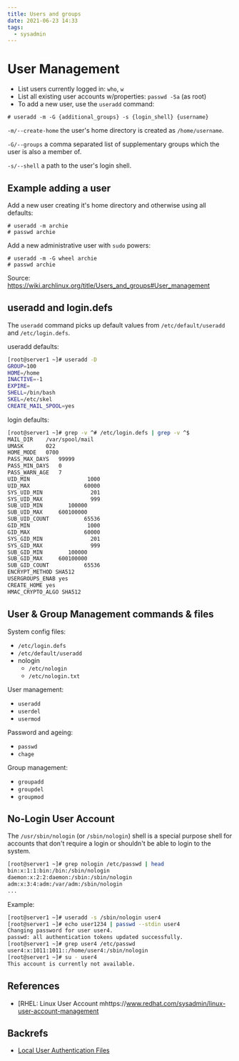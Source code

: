 ```yaml
---
title: Users and groups
date: 2021-06-23 14:33
tags:
  - sysadmin
---
```


# User Management

* List users currently logged in: `who`, `w`
* List all existing user accounts w/properties: `passwd -Sa` (as root)
* To add a new user, use the `useradd` command:

```
# useradd -m -G {additional_groups} -s {login_shell} {username}
```

`-m/--create-home` 
the user's home directory is created as `/home/username`.

`-G/--groups`
a comma separated list of supplementary groups which the user is also a member
of.

`-s/--shell`
a path to the user's login shell.

## Example adding a user

Add a new user creating it's home directory and otherwise using all defaults:
```
# useradd -m archie
# passwd archie
```

Add a new administrative user with `sudo` powers:
```
# useradd -m -G wheel archie
# passwd archie
```

Source: https://wiki.archlinux.org/title/Users_and_groups#User_management

## useradd and login.defs

The `useradd` command picks up default values from `/etc/default/useradd` and `/etc/login.defs`.

useradd defaults:

```bash
[root@server1 ~]# useradd -D
GROUP=100
HOME=/home
INACTIVE=-1
EXPIRE=
SHELL=/bin/bash
SKEL=/etc/skel
CREATE_MAIL_SPOOL=yes
```

login defaults:

```bash
[root@server1 ~]# grep -v ^# /etc/login.defs | grep -v ^$
MAIL_DIR	/var/spool/mail
UMASK		022
HOME_MODE	0700
PASS_MAX_DAYS	99999
PASS_MIN_DAYS	0
PASS_WARN_AGE	7
UID_MIN                  1000
UID_MAX                 60000
SYS_UID_MIN               201
SYS_UID_MAX               999
SUB_UID_MIN		   100000
SUB_UID_MAX		600100000
SUB_UID_COUNT		    65536
GID_MIN                  1000
GID_MAX                 60000
SYS_GID_MIN               201
SYS_GID_MAX               999
SUB_GID_MIN		   100000
SUB_GID_MAX		600100000
SUB_GID_COUNT		    65536
ENCRYPT_METHOD SHA512
USERGROUPS_ENAB yes
CREATE_HOME	yes
HMAC_CRYPTO_ALGO SHA512
```

## User & Group Management commands & files

System config files:

* `/etc/login.defs`
* `/etc/default/useradd`
* nologin
  + `/etc/nologin`
  + `/etc/nologin.txt`

User management:

* `useradd`
* `userdel`
* `usermod`

Password and ageing:

* `passwd`
* `chage`

Group management:

* `groupadd`
* `groupdel`
* `groupmod`

## No-Login User Account

The `/usr/sbin/nologin`  (or `/sbin/nologin`) shell is a special purpose shell for accounts that don't require a login or shouldn't be able to login to the system. 

```bash
[root@server1 ~]# grep nologin /etc/passwd | head
bin:x:1:1:bin:/bin:/sbin/nologin
daemon:x:2:2:daemon:/sbin:/sbin/nologin
adm:x:3:4:adm:/var/adm:/sbin/nologin
...
```

Example:

```bash
[root@server1 ~]# useradd -s /sbin/nologin user4
[root@server1 ~]# echo user1234 | passwd --stdin user4
Changing password for user user4.
passwd: all authentication tokens updated successfully.
[root@server1 ~]# grep user4 /etc/passwd
user4:x:1011:1011::/home/user4:/sbin/nologin
[root@server1 ~]# su - user4
This account is currently not available.
```

## References

* [RHEL: Linux User Account mhttps://www.redhat.com/sysadmin/linux-user-account-management

## Backrefs

* [Local User Authentication Files](202402262058-local-user-auth-files.md)